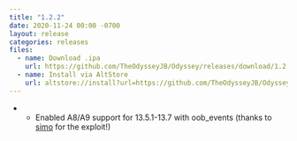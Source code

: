 ```yaml
---
title: "1.2.2"
date: 2020-11-24 00:00 -0700
layout: release
categories: releases
files:
  - name: Download .ipa
    url: https://github.com/TheOdysseyJB/Odyssey/releases/download/1.2.2/Odyssey-1.2.2.ipa
  - name: Install via AltStore
    url: altstore://install?url=https://github.com/TheOdysseyJB/Odyssey/releases/download/1.2.2/Odyssey-1.2.2.ipa
---
```


- - Enabled A8/A9 support for 13.5.1-13.7 with oob_events (thanks to [simo](https://mobile.twitter.com/_simo36) for the exploit!)